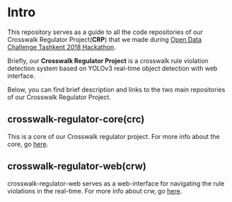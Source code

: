 # Intro
This repository serves as a guide to all the code repositories of our Crosswalk Regulator Project(**CRP**) that we made during [Open Data Challenge Tashkent 2018 Hackathon](https://data.gov.uz/ru/challenge).

Briefly, our **Crosswalk Regulator Project** is a crosswalk rule violation detection system based on YOLOv3 real-time object detection with web interface.

Below, you can find brief description and links to the two main repositories of our Crosswalk Regulator Project.

## crosswalk-regulator-core(crc)
This is a core of our Crosswalk regulator project. For more info about the core, go [here](https://github.com/bedilbek/crosswalk-regulator-core).

## crosswalk-regulator-web(crw)
crosswalk-regulator-web serves as a web-interface for navigating the rule violations in the real-time. For more info about crw, go [here](https://github.com/shurmanov/crosswalk-regulator-web).
